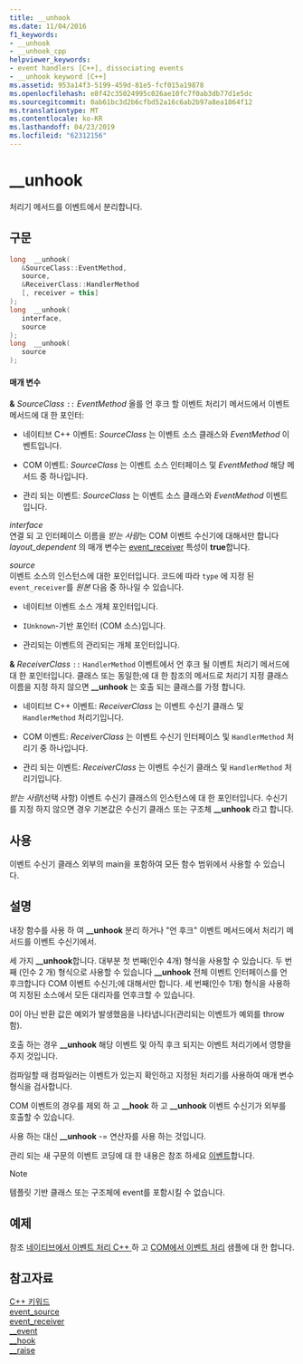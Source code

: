 ```yaml
---
title: __unhook
ms.date: 11/04/2016
f1_keywords:
- __unhook
- __unhook_cpp
helpviewer_keywords:
- event handlers [C++], dissociating events
- __unhook keyword [C++]
ms.assetid: 953a14f3-5199-459d-81e5-fcf015a19878
ms.openlocfilehash: e8f42c35024995c026ae10fc7f0ab3db77d1e5dc
ms.sourcegitcommit: 0ab61bc3d2b6cfbd52a16c6ab2b97a8ea1864f12
ms.translationtype: MT
ms.contentlocale: ko-KR
ms.lasthandoff: 04/23/2019
ms.locfileid: "62312156"
---
```

# <a name="__unhook"></a>__unhook

처리기 메서드를 이벤트에서 분리합니다.

## <a name="syntax"></a>구문

```cpp
long  __unhook(
   &SourceClass::EventMethod,
   source,
   &ReceiverClass::HandlerMethod
   [, receiver = this]
);
long  __unhook(
   interface,
   source
);
long  __unhook(
   source
);
```

#### <a name="parameters"></a>매개 변수

**&** *SourceClass* `::` *EventMethod* 올를 언 후크 할 이벤트 처리기 메서드에서 이벤트 메서드에 대 한 포인터:

- 네이티브 C++ 이벤트: *SourceClass* 는 이벤트 소스 클래스와 *EventMethod* 이벤트입니다.

- COM 이벤트: *SourceClass* 는 이벤트 소스 인터페이스 및 *EventMethod* 해당 메서드 중 하나입니다.

- 관리 되는 이벤트: *SourceClass* 는 이벤트 소스 클래스와 *EventMethod* 이벤트입니다.

*interface*<br/>
연결 되 고 인터페이스 이름을 *받는 사람*는 COM 이벤트 수신기에 대해서만 합니다 *layout_dependent* 의 매개 변수는 [event_receiver](../windows/attributes/event-receiver.md) 특성이 **true**합니다.

*source*<br/>
이벤트 소스의 인스턴스에 대한 포인터입니다. 코드에 따라 `type` 에 지정 된 `event_receiver`를 *원본* 다음 중 하나일 수 있습니다.

- 네이티브 이벤트 소스 개체 포인터입니다.

- `IUnknown`-기반 포인터 (COM 소스)입니다.

- 관리되는 이벤트의 관리되는 개체 포인터입니다.

**&** *ReceiverClass* `::` `HandlerMethod` 이벤트에서 언 후크 될 이벤트 처리기 메서드에 대 한 포인터입니다. 클래스 또는 동일한;에 대 한 참조의 메서드로 처리기 지정 클래스 이름을 지정 하지 않으면 **__unhook** 는 호출 되는 클래스를 가정 합니다.

- 네이티브 C++ 이벤트: *ReceiverClass* 는 이벤트 수신기 클래스 및 `HandlerMethod` 처리기입니다.

- COM 이벤트: *ReceiverClass* 는 이벤트 수신기 인터페이스 및 `HandlerMethod` 처리기 중 하나입니다.

- 관리 되는 이벤트: *ReceiverClass* 는 이벤트 수신기 클래스 및 `HandlerMethod` 처리기입니다.

*받는 사람*(선택 사항) 이벤트 수신기 클래스의 인스턴스에 대 한 포인터입니다. 수신기를 지정 하지 않으면 경우 기본값은 수신기 클래스 또는 구조체 **__unhook** 라고 합니다.

## <a name="usage"></a>사용

이벤트 수신기 클래스 외부의 main을 포함하여 모든 함수 범위에서 사용할 수 있습니다.

## <a name="remarks"></a>설명

내장 함수를 사용 하 여 **__unhook** 분리 하거나 "언 후크" 이벤트 메서드에서 처리기 메서드를 이벤트 수신기에서.

세 가지 **__unhook**합니다. 대부분 첫 번째(인수 4개) 형식을 사용할 수 있습니다. 두 번째 (인수 2 개) 형식으로 사용할 수 있습니다 **__unhook** 전체 이벤트 인터페이스를 언 후크합니다 COM 이벤트 수신기;에 대해서만 합니다. 세 번째(인수 1개) 형식을 사용하여 지정된 소스에서 모든 대리자를 언후크할 수 있습니다.

0이 아닌 반환 값은 예외가 발생했음을 나타냅니다(관리되는 이벤트가 예외를 throw함).

호출 하는 경우 **__unhook** 해당 이벤트 및 아직 후크 되지는 이벤트 처리기에서 영향을 주지 것입니다.

컴파일할 때 컴파일러는 이벤트가 있는지 확인하고 지정된 처리기를 사용하여 매개 변수 형식을 검사합니다.

COM 이벤트의 경우를 제외 하 고 **__hook** 하 고 **__unhook** 이벤트 수신기가 외부를 호출할 수 있습니다.

사용 하는 대신 **__unhook** -= 연산자를 사용 하는 것입니다.

관리 되는 새 구문의 이벤트 코딩에 대 한 내용은 참조 하세요 [이벤트](../extensions/event-cpp-component-extensions.md)합니다.

> [!NOTE]
>  템플릿 기반 클래스 또는 구조체에 event를 포함시킬 수 없습니다.

## <a name="example"></a>예제

참조 [네이티브에서 이벤트 처리 C++ ](../cpp/event-handling-in-native-cpp.md) 하 고 [COM에서 이벤트 처리](../cpp/event-handling-in-com.md) 샘플에 대 한 합니다.

## <a name="see-also"></a>참고자료

[C++ 키워드](../cpp/keywords-cpp.md)<br/>
[event_source](../windows/attributes/event-source.md)<br/>
[event_receiver](../windows/attributes/event-receiver.md)<br/>
[__event](../cpp/event.md)<br/>
[__hook](../cpp/hook.md)<br/>
[__raise](../cpp/raise.md)